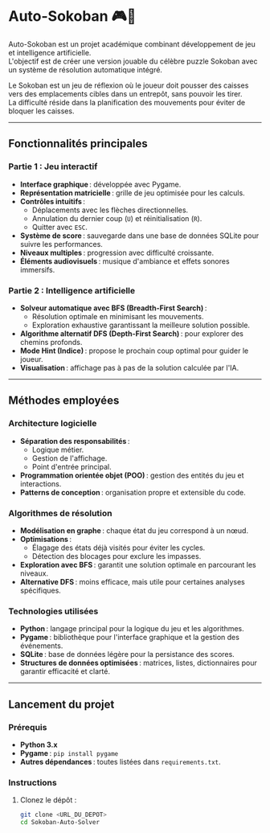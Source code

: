 # Auto-Sokoban 🎮🤖

Auto-Sokoban est un projet académique combinant développement de jeu et intelligence artificielle.  
L'objectif est de créer une version jouable du célèbre puzzle Sokoban avec un système de résolution automatique intégré.  

Le Sokoban est un jeu de réflexion où le joueur doit pousser des caisses vers des emplacements cibles dans un entrepôt, sans pouvoir les tirer.  
La difficulté réside dans la planification des mouvements pour éviter de bloquer les caisses.

---

## Fonctionnalités principales

### Partie 1 : Jeu interactif

- **Interface graphique** : développée avec Pygame.  
- **Représentation matricielle** : grille de jeu optimisée pour les calculs.  
- **Contrôles intuitifs** : 
  - Déplacements avec les flèches directionnelles.  
  - Annulation du dernier coup (`U`) et réinitialisation (`R`).  
  - Quitter avec `ESC`.  
- **Système de score** : sauvegarde dans une base de données SQLite pour suivre les performances.  
- **Niveaux multiples** : progression avec difficulté croissante.  
- **Éléments audiovisuels** : musique d'ambiance et effets sonores immersifs.

### Partie 2 : Intelligence artificielle

- **Solveur automatique avec BFS (Breadth-First Search)** : 
  - Résolution optimale en minimisant les mouvements.  
  - Exploration exhaustive garantissant la meilleure solution possible.  
- **Algorithme alternatif DFS (Depth-First Search)** : pour explorer des chemins profonds.  
- **Mode Hint (Indice)** : propose le prochain coup optimal pour guider le joueur.  
- **Visualisation** : affichage pas à pas de la solution calculée par l'IA.

---

## Méthodes employées

### Architecture logicielle

- **Séparation des responsabilités** : 
  - Logique métier.  
  - Gestion de l'affichage.  
  - Point d'entrée principal.  
- **Programmation orientée objet (POO)** : gestion des entités du jeu et interactions.  
- **Patterns de conception** : organisation propre et extensible du code.

### Algorithmes de résolution

- **Modélisation en graphe** : chaque état du jeu correspond à un nœud.  
- **Optimisations** : 
  - Élagage des états déjà visités pour éviter les cycles.  
  - Détection des blocages pour exclure les impasses.  
- **Exploration avec BFS** : garantit une solution optimale en parcourant les niveaux.  
- **Alternative DFS** : moins efficace, mais utile pour certaines analyses spécifiques.

### Technologies utilisées

- **Python** : langage principal pour la logique du jeu et les algorithmes.  
- **Pygame** : bibliothèque pour l'interface graphique et la gestion des événements.  
- **SQLite** : base de données légère pour la persistance des scores.  
- **Structures de données optimisées** : matrices, listes, dictionnaires pour garantir efficacité et clarté.

---

## Lancement du projet

### Prérequis

- **Python 3.x**  
- **Pygame** : `pip install pygame`  
- **Autres dépendances** : toutes listées dans `requirements.txt`.

### Instructions

1. Clonez le dépôt :
   ```bash
   git clone <URL_DU_DEPOT>
   cd Sokoban-Auto-Solver
